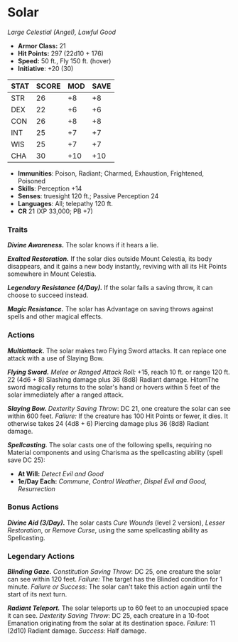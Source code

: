 # Solar

*Large Celestial (Angel), Lawful Good*

- **Armor Class:** 21
- **Hit Points:** 297 (22d10 + 176)
- **Speed:** 50 ft., Fly 150 ft. (hover)
- **Initiative**: +20 (30)

|STAT|SCORE|MOD|SAVE|
| --- | --- | --- | ---- |
| STR | 26 | +8 | +8 |
| DEX | 22 | +6 | +6 |
| CON | 26 | +8 | +8 |
| INT | 25 | +7 | +7 |
| WIS | 25 | +7 | +7 |
| CHA | 30 | +10 | +10 |

- **Immunities**: Poison, Radiant; Charmed, Exhaustion, Frightened, Poisoned
- **Skills**: Perception +14
- **Senses**: truesight 120 ft.; Passive Perception 24
- **Languages**: All; telepathy 120 ft.
- **CR** 21 (XP 33,000; PB +7)

### Traits

***Divine Awareness.*** The solar knows if it hears a lie.

***Exalted Restoration.*** If the solar dies outside Mount Celestia, its body disappears, and it gains a new body instantly, reviving with all its Hit Points somewhere in Mount Celestia.

***Legendary Resistance (4/Day).*** If the solar fails a saving throw, it can choose to succeed instead.

***Magic Resistance.*** The solar has Advantage on saving throws against spells and other magical effects.


### Actions

***Multiattack.*** The solar makes two Flying Sword attacks. It can replace one attack with a use of Slaying Bow.

***Flying Sword.*** *Melee or Ranged Attack Roll:* +15, reach 10 ft. or range 120 ft. 22 (4d6 + 8) Slashing damage plus 36 (8d8) Radiant damage. HitomThe sword magically returns to the solar's hand or hovers within 5 feet of the solar immediately after a ranged attack.

***Slaying Bow.*** *Dexterity Saving Throw*: DC 21, one creature the solar can see within 600 feet. *Failure:*  If the creature has 100 Hit Points or fewer, it dies. It otherwise takes 24 (4d8 + 6) Piercing damage plus 36 (8d8) Radiant damage.

***Spellcasting.*** The solar casts one of the following spells, requiring no Material components and using Charisma as the spellcasting ability (spell save DC 25):

- **At Will:** *Detect Evil and Good*
- **1e/Day Each:** *Commune*, *Control Weather*, *Dispel Evil and Good*, *Resurrection*

### Bonus Actions

***Divine Aid (3/Day).*** The solar casts *Cure Wounds* (level 2 version), *Lesser Restoration*, or *Remove Curse*, using the same spellcasting ability as Spellcasting.

### Legendary Actions

***Blinding Gaze.*** *Constitution Saving Throw*: DC 25, one creature the solar can see within 120 feet. *Failure:*  The target has the Blinded condition for 1 minute. *Failure or Success*:  The solar can't take this action again until the start of its next turn.

***Radiant Teleport.*** The solar teleports up to 60 feet to an unoccupied space it can see. *Dexterity Saving Throw*: DC 25, each creature in a 10-foot Emanation originating from the solar at its destination space. *Failure:*  11 (2d10) Radiant damage. *Success:*  Half damage.
